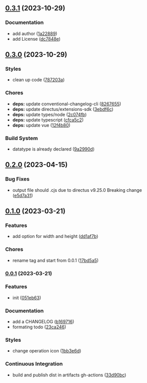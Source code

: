 ## [0.3.1](https://github.com/jee-r/directus-extension-base64/compare/v0.3.0...v0.3.1) (2023-10-29)


### Documentation

* add author ([1a22889](https://github.com/jee-r/directus-extension-base64/commit/1a22889908b121c2d096d4b8385ad11cdc6ebd0f))
* add License ([dc7848e](https://github.com/jee-r/directus-extension-base64/commit/dc7848e227f093e7bd3640b3ba2a350c3f554870))

## [0.3.0](https://github.com/jee-r/directus-extension-base64/compare/v0.2.0...v0.3.0) (2023-10-29)


### Styles

* clean up code ([787203a](https://github.com/jee-r/directus-extension-base64/commit/787203a27e240a9aac3b5624d62aacc0a38a7bfd))


### Chores

* **deps:** update conventional-changelog-cli ([8267655](https://github.com/jee-r/directus-extension-base64/commit/8267655ad70b5f5fe4802e44b5e0a64aa7076f19))
* **deps:** update directus/extensions-sdk ([3ebdf6c](https://github.com/jee-r/directus-extension-base64/commit/3ebdf6cc5da3518bb4743ff50dcd603ee27e826e))
* **deps:** update types/node ([2c074fb](https://github.com/jee-r/directus-extension-base64/commit/2c074fbfeb9483aa2205c4379c46bd51c2a8d915))
* **deps:** update typescript ([cfca5c2](https://github.com/jee-r/directus-extension-base64/commit/cfca5c2cda51ae3ac32146b72c5ed0a0b094db79))
* **deps:** update vue ([12f4b80](https://github.com/jee-r/directus-extension-base64/commit/12f4b80113cfb7cf9045618a6cd3d1a67563a678))


### Build System

* datatype is already declared ([9a2990d](https://github.com/jee-r/directus-extension-base64/commit/9a2990d9094e884c5adaa2153e75771dec77d5a0))

## [0.2.0](https://github.com/jee-r/directus-extension-base64/compare/v0.1.0...v0.2.0) (2023-04-15)


### Bug Fixes

* output file should .cjs due to directus  v9.25.0 Breaking change ([e5d7a31](https://github.com/jee-r/directus-extension-base64/commit/e5d7a310403f4f53a8980fd854ea14789e60f9f2))

## [0.1.0](https://github.com/jee-r/directus-extension-base64/compare/v0.0.1...v0.1.0) (2023-03-21)


### Features

* add option for width and height ([dd1af7b](https://github.com/jee-r/directus-extension-base64/commit/dd1af7b960ee3a7057ff2383d92cd327a48eb3d8))


### Chores

* rename tag and start from 0.0.1 ([17bd5a5](https://github.com/jee-r/directus-extension-base64/commit/17bd5a51d4cf2520ab9a0011452241bc74144fe0))

### [0.0.1](https://github.com/jee-r/directus-extension-base64/compare/051eb63e96965289e1ce7e8dfb87d7e7770c9369...v0.0.1) (2023-03-21)


### Features

* init ([051eb63](https://github.com/jee-r/directus-extension-base64/commit/051eb63e96965289e1ce7e8dfb87d7e7770c9369))


### Documentation

* add a CHANGELOG ([b169716](https://github.com/jee-r/directus-extension-base64/commit/b16971666e4f0a01d9cfa67997a96aaeceb55c67))
* formating todo ([23ca246](https://github.com/jee-r/directus-extension-base64/commit/23ca24618dd9eae299d3be21f7cabbb797739a59))


### Styles

* change operation icon ([1bb3e6d](https://github.com/jee-r/directus-extension-base64/commit/1bb3e6d77611ed7ea78bbc18095f8d7e536a4cad))


### Continuous Integration

* build and publish dist in artifacts gh-actions ([33d90bc](https://github.com/jee-r/directus-extension-base64/commit/33d90bc2f0f864547a1842d2dc345f714544c72b))

